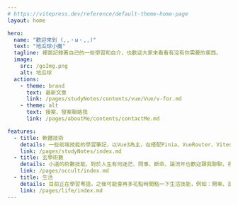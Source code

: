 ```yaml
---
# https://vitepress.dev/reference/default-theme-home-page
layout: home

hero:
  name: "歡迎來到 (,,・ω・,,)"
  text: "地瓜球小攤"
  tagline: 裡面記錄著自己的一些學習和自介，也歡迎大家來看看有沒有你需要的東西。
  image:
    src: /goImg.png
    alt: 地瓜球
  actions:
    - theme: brand
      text: 最新文章
      link: /pages/studyNotes/contents/vue/Vue/v-for.md
    - theme: alt
      text: 接案、發案聯絡我
      link: /pages/aboutMe/contents/contactMe.md

features:
  - title: 軟體技術
    details: 一些前端技能的學習筆記，以Vue3為主，在搭配Pinia、VueRouter、Vitest、Axios。往後會在學習TypeScript、Websocket、在搭配一些遊戲引擎，目前以這方向前進中。
    link: /pages/studyNotes/index.md
  - title: 玄學術數
    details: 小道的術數技能，對於人生有何迷茫、問事、斷命、論流年也歡迎跟我聊聊，裡面也有放一些經驗、問術筆記，有想要學習的可以來看看。
    link: /pages/occult/index.md
  - title: 生活
    details: 目前正在學習粵語，之後可能會再多花點時間點一下生活技能，例如：開車、游泳、做菜、等等......
    link: /pages/life/index.md
---
```


